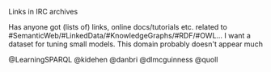 Links in IRC archives 


Has anyone got (lists of) links, online docs/tutorials etc. related to #SemanticWeb/#LinkedData/#KnowledgeGraphs/#RDF/#OWL...
I want a dataset for tuning small models. This domain probably doesn't appear much 

@LearningSPARQL @kidehen @danbri @dlmcguinness @quoll